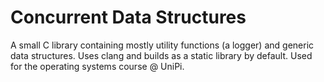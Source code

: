# Concurrent Data Structures
A small C library containing mostly utility functions (a logger) and generic
data structures. Uses clang and builds as a static library by default. Used for
the operating systems course @ UniPi.